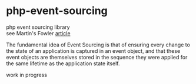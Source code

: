 php-event-sourcing
==================

php event sourcing library  
see Martin's Fowler [article](http://martinfowler.com/eaaDev/EventSourcing.html)

The fundamental idea of Event Sourcing is that of ensuring every change to the state of an application is captured in an event object, and that these event objects are themselves stored in the sequence they were applied for the same lifetime as the application state itself.

work in progress
